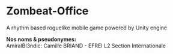 # Zombeat-Office
A rhythm based roguelike mobile game powered by Unity engine

__Nos noms & pseudonymes:__<br />
    AmiralBl3ndic: Camille BRIAND - EFREI L2 Section Internationale
